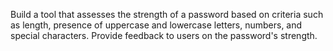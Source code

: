 Build a tool that assesses the strength of a password based on criteria such as length, 
presence of uppercase and lowercase letters, numbers, and special characters. 
Provide feedback to users on the password's strength.
